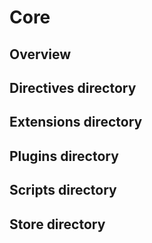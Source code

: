 # Core

## Overview
## Directives directory
## Extensions directory
## Plugins directory
## Scripts directory
## Store directory